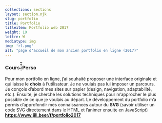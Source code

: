 ```yaml
---
collections: sections
layout: section.njk
slug: portfolio
title: Portfolio
titleitem: Portfolio web 2017
weight: 10
lettre: W
mediatype: img
img: 'rl.png'
alt: "page d'accueil de mon ancien portfolio en ligne (2017)"
---
```


### Cours ̷̴͓̇͋᷃ Perso
Pour mon portfolio en ligne, j’ai souhaité
proposer une interface originale
et qui laisse le **choix** à l’utilisateur.
Je ne voulais pas lui imposer
un parcours. Je conçois d’abord
mes sites sur papier (design, navigation,
adaptabilité, etc.). Ensuite, je cherche
les solutions techniques pour
m’approcher le plus possible
de ce que je voulais au départ.
Le développement du portfolio
m’a permis d’approfondir
mes connaissances autour du **SVG**
(savoir utiliser un code SVG directement
dans le HTML et l’animer ensuite
en JavaScript)
<a href="https://www.jill.beer/f/portfolio2017" target="_blank"><strong>https://www.jill.beer/f/portfolio2017</strong></a>
